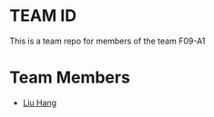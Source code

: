 # TEAM ID
This is a team repo for members of the team F09-A1

# Team Members
* [Liu Hang](members/liuHang.md)

